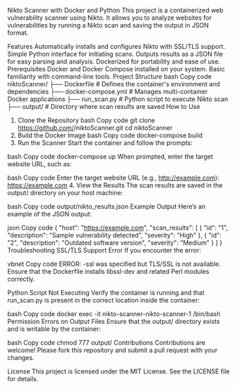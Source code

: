 Nikto Scanner with Docker and Python
This project is a containerized web vulnerability scanner using Nikto. It allows you to analyze websites for vulnerabilities by running a Nikto scan and saving the output in JSON format.

Features
Automatically installs and configures Nikto with SSL/TLS support.
Simple Python interface for initiating scans.
Outputs results as a JSON file for easy parsing and analysis.
Dockerized for portability and ease of use.
Prerequisites
Docker and Docker Compose installed on your system.
Basic familiarity with command-line tools.
Project Structure
bash
Copy code
niktoScanner/
├── Dockerfile          # Defines the container's environment and dependencies
├── docker-compose.yml  # Manages multi-container Docker applications
├── run_scan.py         # Python script to execute Nikto scan
├── output/             # Directory where scan results are saved
How to Use
1. Clone the Repository
bash
Copy code
git clone https://github.com/<your-username>/niktoScanner.git
cd niktoScanner
2. Build the Docker Image
bash
Copy code
docker-compose build
3. Run the Scanner
Start the container and follow the prompts:

bash
Copy code
docker-compose up
When prompted, enter the target website URL, such as:

bash
Copy code
Enter the target website URL (e.g., http://example.com): https://example.com
4. View the Results
The scan results are saved in the output/ directory on your host machine:

bash
Copy code
output/nikto_results.json
Example Output
Here’s an example of the JSON output:

json
Copy code
{
  "host": "https://example.com",
  "scan_results": [
    {
      "id": "1",
      "description": "Sample vulnerability detected",
      "severity": "High"
    },
    {
      "id": "2",
      "description": "Outdated software version",
      "severity": "Medium"
    }
  ]
}
Troubleshooting
SSL/TLS Support Error
If you encounter the error:

vbnet
Copy code
ERROR: -ssl was specified but TLS/SSL is not available.
Ensure that the Dockerfile installs libssl-dev and related Perl modules correctly.

Python Script Not Executing
Verify the container is running and that run_scan.py is present in the correct location inside the container:

bash
Copy code
docker exec -it nikto-scanner-nikto-scanner-1 /bin/bash
Permission Errors on Output Files
Ensure that the output/ directory exists and is writable by the container:

bash
Copy code
chmod 777 output/
Contributions
Contributions are welcome! Please fork this repository and submit a pull request with your changes.

License
This project is licensed under the MIT License. See the LICENSE file for details.